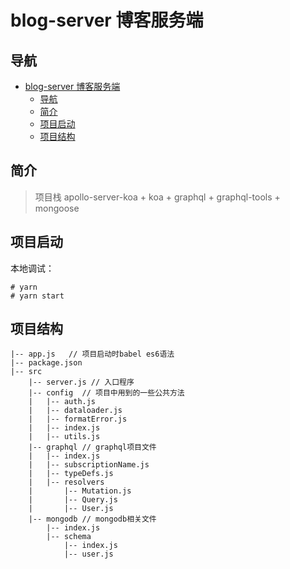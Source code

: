 # blog-server 博客服务端

## 导航
<!-- TOC -->

- [blog-server 博客服务端](#blog-server-博客服务端)
  - [导航](#导航)
  - [简介](#简介)
  - [项目启动](#项目启动)
  - [项目结构](#项目结构)

<!-- /TOC -->

## 简介

> 项目栈 apollo-server-koa + koa + graphql + graphql-tools + mongoose


## 项目启动

本地调试：
```
# yarn
# yarn start
```

## 项目结构
```
|-- app.js   // 项目启动时babel es6语法
|-- package.json
|-- src
    |-- server.js // 入口程序
    |-- config  // 项目中用到的一些公共方法
    |   |-- auth.js
    |   |-- dataloader.js
    |   |-- formatError.js
    |   |-- index.js
    |   |-- utils.js
    |-- graphql // graphql项目文件
    |   |-- index.js
    |   |-- subscriptionName.js
    |   |-- typeDefs.js
    |   |-- resolvers
    |       |-- Mutation.js
    |       |-- Query.js
    |       |-- User.js
    |-- mongodb // mongodb相关文件
        |-- index.js
        |-- schema
            |-- index.js
            |-- user.js
```